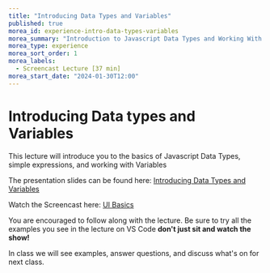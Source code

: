 ```yaml
---
title: "Introducing Data Types and Variables"
published: true
morea_id: experience-intro-data-types-variables
morea_summary: "Introduction to Javascript Data Types and Working With Variables."
morea_type: experience 
morea_sort_order: 1
morea_labels:
  - Screencast Lecture [37 min]
morea_start_date: "2024-01-30T12:00"
---
```

# Introducing Data types and Variables
This lecture will introduce you to the basics of Javascript Data Types, simple expressions, and working with Variables

The presentation slides can be found here:
[Introducing Data Types and Variables](ITM352_data_types_variables.ppt)

Watch the Screencast here:
[UI Basics](https://youtu.be/SYfvej2d7yg)

You are encouraged to follow along with the lecture. Be sure to try all the examples you see in the lecture on VS Code **don't just sit and watch the show!**

In class we will see examples, answer questions, and discuss what's on for next class. 


